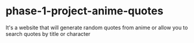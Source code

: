 # phase-1-project-anime-quotes
It's a website that will generate random quotes from anime or allow you to search quotes by title or character
